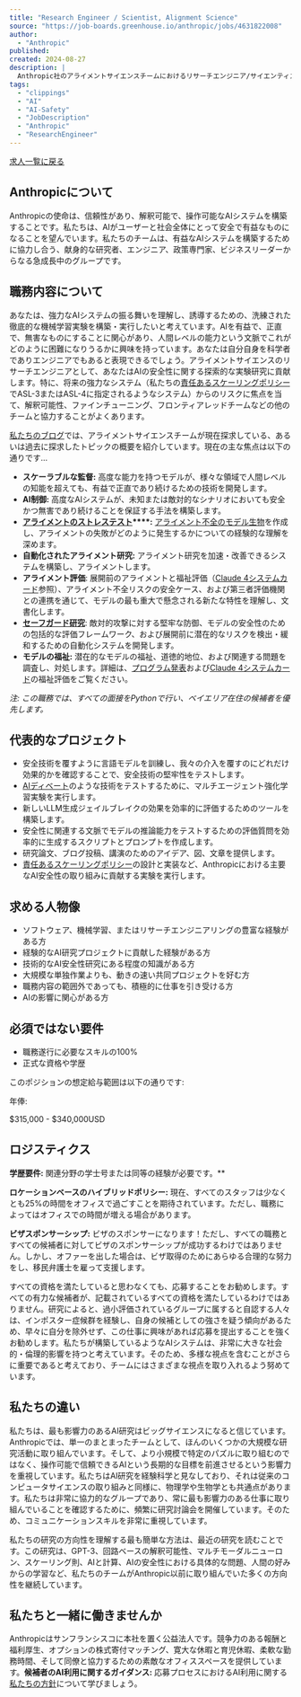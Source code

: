 ```yaml
---
title: "Research Engineer / Scientist, Alignment Science"
source: "https://job-boards.greenhouse.io/anthropic/jobs/4631822008"
author:
  - "Anthropic"
published:
created: 2024-08-27
description: |
  Anthropic社のアライメントサイエンスチームにおけるリサーチエンジニア/サイエンティストの募集要項。強力なAIシステムの振る舞いを理解し、誘導するための機械学習実験の構築と実行を担当し、AIを人間にとって有益で、正直で、無害なものにすることを目指します。
tags:
  - "clippings"
  - "AI"
  - "AI-Safety"
  - "JobDescription"
  - "Anthropic"
  - "ResearchEngineer"
---
```

[求人一覧に戻る](https://job-boards.greenhouse.io/anthropic)

## Anthropicについて

Anthropicの使命は、信頼性があり、解釈可能で、操作可能なAIシステムを構築することです。私たちは、AIがユーザーと社会全体にとって安全で有益なものになることを望んでいます。私たちのチームは、有益なAIシステムを構築するために協力し合う、献身的な研究者、エンジニア、政策専門家、ビジネスリーダーからなる急成長中のグループです。

## 職務内容について

あなたは、強力なAIシステムの振る舞いを理解し、誘導するための、洗練された徹底的な機械学習実験を構築・実行したいと考えています。AIを有益で、正直で、無害なものにすることに関心があり、人間レベルの能力という文脈でこれがどのように困難になりうるかに興味を持っています。あなたは自分自身を科学者でありエンジニアでもあると表現できるでしょう。アライメントサイエンスのリサーチエンジニアとして、あなたはAIの安全性に関する探索的な実験研究に貢献します。特に、将来の強力なシステム（私たちの[責任あるスケーリングポリシー](https://www.anthropic.com/news/anthropics-responsible-scaling-policy)でASL-3またはASL-4に指定されるようなシステム）からのリスクに焦点を当て、解釈可能性、ファインチューニング、フロンティアレッドチームなどの他のチームと協力することがよくあります。

[私たちのブログ](https://alignment.anthropic.com/)では、アライメントサイエンスチームが現在探求している、あるいは過去に探求したトピックの概要を紹介しています。現在の主な焦点は以下の通りです...

- **スケーラブルな監督:** 高度な能力を持つモデルが、様々な領域で人間レベルの知能を超えても、有益で正直であり続けるための技術を開発します。
- **AI制御:** 高度なAIシステムが、未知または敵対的なシナリオにおいても安全かつ無害であり続けることを保証する手法を構築します。
- **[アライメントのストレステスト](https://www.lesswrong.com/posts/EPDSdXr8YbsDkgsDG/introducing-alignment-stress-testing-at-anthropic)****:** [アライメント不全のモデル生物](https://www.lesswrong.com/posts/ChDH335ckdvpxXaXX/model-organisms-of-misalignment-the-case-for-a-new-pillar-of-1)を作成し、アライメントの失敗がどのように発生するかについての経験的な理解を深めます。
- **自動化されたアライメント研究:** アライメント研究を加速・改善できるシステムを構築し、アライメントします。
- **アライメント評価**: 展開前のアライメントと福祉評価（[Claude 4システムカード](https://www-cdn.anthropic.com/6be99a52cb68eb70eb9572b4cafad13df32ed995.pdf)参照）、アライメント不全リスクの安全ケース、および第三者評価機関との連携を通じて、モデルの最も重大で懸念される新たな特性を理解し、文書化します。
- [**セーフガード研究**](https://job-boards.greenhouse.io/anthropic/jobs/4459012008): 敵対的攻撃に対する堅牢な防御、モデルの安全性のための包括的な評価フレームワーク、および展開前に潜在的なリスクを検出・緩和するための自動化システムを開発します。
- **モデルの福祉:** 潜在的なモデルの福祉、道徳的地位、および関連する問題を調査し、対処します。詳細は、[プログラム発表](https://www.anthropic.com/research/exploring-model-welfare)および[Claude 4システムカード](https://www-cdn.anthropic.com/07b2a3f9902ee19fe39a36ca638e5ae987bc64dd.pdf)の福祉評価をご覧ください。

*注: この職務では、すべての面接をPythonで行い、ベイエリア在住の候補者を優先します。*

## 代表的なプロジェクト

- 安全技術を覆すように言語モデルを訓練し、我々の介入を覆すのにどれだけ効果的かを確認することで、安全技術の堅牢性をテストします。
- [AIディベート](https://arxiv.org/abs/1805.00899)のような技術をテストするために、マルチエージェント強化学習実験を実行します。
- 新しいLLM生成ジェイルブレイクの効果を効率的に評価するためのツールを構築します。
- 安全性に関連する文脈でモデルの推論能力をテストするための評価質問を効率的に生成するスクリプトとプロンプトを作成します。
- 研究論文、ブログ投稿、講演のためのアイデア、図、文章を提供します。
- [責任あるスケーリングポリシー](https://www.anthropic.com/news/anthropics-responsible-scaling-policy)の設計と実装など、Anthropicにおける主要なAI安全性の取り組みに貢献する実験を実行します。

## 求める人物像

- ソフトウェア、機械学習、またはリサーチエンジニアリングの豊富な経験がある方
- 経験的なAI研究プロジェクトに貢献した経験がある方
- 技術的なAI安全性研究にある程度の知識がある方
- 大規模な単独作業よりも、動きの速い共同プロジェクトを好む方
- 職務内容の範囲外であっても、積極的に仕事を引き受ける方
- AIの影響に関心がある方

## 必須ではない要件

- 職務遂行に必要なスキルの100%
- 正式な資格や学歴

このポジションの想定給与範囲は以下の通りです:

年俸:

$315,000 - $340,000USD

## ロジスティクス

**学歴要件:** 関連分野の学士号または同等の経験が必要です。**  
  
**ロケーションベースのハイブリッドポリシー:** 現在、すべてのスタッフは少なくとも25%の時間をオフィスで過ごすことを期待されています。ただし、職務によってはオフィスでの時間が増える場合があります。

**ビザスポンサーシップ:** ビザのスポンサーになります！ただし、すべての職務とすべての候補者に対してビザのスポンサーシップが成功するわけではありません。しかし、オファーを出した場合は、ビザ取得のためにあらゆる合理的な努力をし、移民弁護士を雇って支援します。

すべての資格を満たしていると思わなくても、応募することをお勧めします。すべての有力な候補者が、記載されているすべての資格を満たしているわけではありません。研究によると、過小評価されているグループに属すると自認する人々は、インポスター症候群を経験し、自身の候補としての強さを疑う傾向があるため、早々に自分を除外せず、この仕事に興味があれば応募を提出することを強くお勧めします。私たちが構築しているようなAIシステムは、非常に大きな社会的・倫理的影響を持つと考えています。そのため、多様な視点を含むことがさらに重要であると考えており、チームにはさまざまな視点を取り入れるよう努めています。

## 私たちの違い

私たちは、最も影響力のあるAI研究はビッグサイエンスになると信じています。Anthropicでは、単一のまとまったチームとして、ほんのいくつかの大規模な研究活動に取り組んでいます。そして、より小規模で特定のパズルに取り組むのではなく、操作可能で信頼できるAIという長期的な目標を前進させるという影響力を重視しています。私たちはAI研究を経験科学と見なしており、それは従来のコンピュータサイエンスの取り組みと同様に、物理学や生物学とも共通点があります。私たちは非常に協力的なグループであり、常に最も影響力のある仕事に取り組んでいることを確認するために、頻繁に研究討論会を開催しています。そのため、コミュニケーションスキルを非常に重視しています。

私たちの研究の方向性を理解する最も簡単な方法は、最近の研究を読むことです。この研究は、GPT-3、回路ベースの解釈可能性、マルチモーダルニューロン、スケーリング則、AIと計算、AIの安全性における具体的な問題、人間の好みからの学習など、私たちのチームがAnthropic以前に取り組んでいた多くの方向性を継続しています。

## 私たちと一緒に働きませんか

Anthropicはサンフランシスコに本社を置く公益法人です。競争力のある報酬と福利厚生、オプションの株式寄付マッチング、寛大な休暇と育児休暇、柔軟な勤務時間、そして同僚と協力するための素敵なオフィススペースを提供しています。**候補者のAI利用に関するガイダンス:** 応募プロセスにおけるAI利用に関する[私たちの方針](https://www.anthropic.com/candidate-ai-guidance)について学びましょう。
